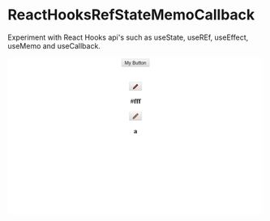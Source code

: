 # ReactHooksRefStateMemoCallback
Experiment with React Hooks api's such as useState, useREf, useEffect, useMemo and useCallback.


![](ReactHooks.gif)
